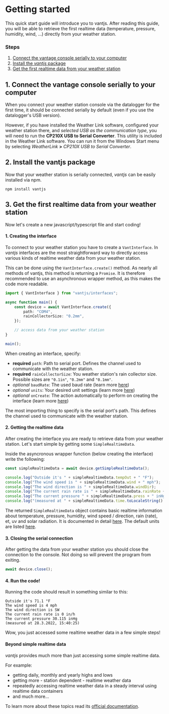 # Getting started

This quick start guide will introduce you to vantjs. After reading this guide, you will be able to retrieve the
first realtime data (temperature, pressure, humidity, wind, ...) directly from your weather station.

### Steps

1. [Connect the vantage console serially to your computer](#1-connect-the-vantage-console-serially-to-your-computer)
2. [Install the _vantjs_ package](#2-install-the-vantjs-package)
3. [Get the first realtime data from your weather station](#3-get-the-first-realtime-data-from-your-weather-station)

## 1. Connect the vantage console serially to your computer

When you connect your weather station console via the datalogger for the first time, it should be connected serially by default (even if you use the datalogger's USB version).

However, if you have installed the Weather Link software, configured your weather station there, and _selected USB as the communication type_, you will need to run the **CP210X USB to Serial Converter**. This utility is included in the Weather Link software. You can run it from the Windows Start menu by selecting _WeatherLink_ **>** _CP210X USB to Serial Converter_.

## 2. Install the vantjs package

Now that your weather station is serially connected, _vantjs_ can be easily installed via npm.

```shell
npm install vantjs
```

## 3. Get the first realtime data from your weather station

Now let's create a new javascript/typescript file and start coding!

#### 1. Creating the interface

To connect to your weather station you have to create a `VantInterface`.
In _vantjs_ interfaces are the most straightforward way to directly access various kinds of
realtime weather data from your weather station.

This can be done using the `VantInterface.create()` method. As nearly all methods of vantjs, this method is returning a `Promise`. It is therefore recommended to use an asynchronous wrapper method, as this makes the code more readable.

```ts
import { VantInterface } from "vantjs/interfaces";

async function main() {
    const device = await VantInterface.create({
        path: "COM4",
        rainCollectorSize: "0.2mm",
    });

    // access data from your weather station
}

main();
```

When creating an interface, specify:

-   **required** `path`: Path to serial port. Defines the channel used to communicate with the weather station.
-   **required** `rainCollectorSize`: You weather station's rain collector size. Possible sizes are `"0.1in"`, `"0.2mm"` and `"0.1mm"`.
-   _optional_ `baudRate`: The used baud rate (learn more [here](https://harrydehix.github.io/vantjs/interfaces/interfaces_settings.MinimumVantInterfaceSettings.html#baudRate))
-   _optional_ `units`: Your desired unit settings (learn more [here]())
-   _optional_ `onCreate`: The action automatically to perform on creating the interface (learn more [here](https://harrydehix.github.io/vantjs/interfaces/interfaces_settings.MinimumVantInterfaceSettings.html#units))

The most importing thing to specify is the serial port's path. This defines the channel used to communicate with the weather station.
#### 2. Getting the realtime data

After creating the interface you are ready to retrieve data from your weather station. Let's start simple by getting some `SimpleRealtimeData`.

Inside the asyncronous wrapper function (below creating the interface) write the following:

```ts
const simpleRealtimeData = await device.getSimpleRealtimeData();

console.log("Outside it's " + simpleRealtimeData.tempOut + " °F");
console.log("The wind speed is " + simpleRealtimeData.wind + " mph");
console.log("The wind direction is " + simpleRealtimeData.windDir);
console.log("The current rain rate is " + simpleRealtimeData.rainRate + " in/h");
console.log("The current pressure " + simpleRealtimeData.press + " inHg");
console.log("(measured at " + simpleRealtimeData.time.toLocaleString() + ")");
```

The returned `SimpleRealtimeData` object contains basic realtime information about temperature,
pressure, humidity, wind speed / direction, rain (rate), et, uv and solar radiation. It is documented in detail [here](https://harrydehix.github.io/vantjs/classes/structures.SimpleRealtimeData.html). The default units are listed [here](https://harrydehix.github.io/vantjs/modules/units.html).

#### 3. Closing the serial connection

After getting the data from your weather station you should close the connection to the console.
Not doing so will prevent the program from exiting.

```ts
await device.close();
```

#### 4. Run the code!

Running the code should result in something similar to this:

```
Outside it's 71.1 °F
The wind speed is 4 mph
The wind direction is SW
The current rain rate is 0 in/h
The current pressure 30.115 inHg
(measured at 28.3.2022, 15:40:25)
```

Wow, you just accessed some realtime weather data in a few simple steps!

#### Beyond simple realtime data

_vantjs_ provides much more than just accessing some simple realtime data.

For example:

- getting daily, monthly and yearly highs and lows
- getting more - station dependent - realtime weather data
- repeatedly accessing realtime weather data in a steady interval using realtime data containers
- and much more...

To learn more about these topics read its [official documentation](https://harrydehix.github.io/vantjs/).